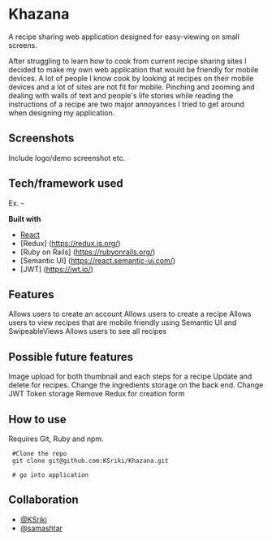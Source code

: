 # Khazana
A recipe sharing web application designed for easy-viewing on small screens. 

After struggling to learn how to cook from current recipe sharing sites I decided to make my own web application that would be friendly for mobile devices. A lot of people I know cook by looking at recipes on their mobile devices and a lot of sites are not fit for mobile. Pinching and zooming and dealing with walls of text and people's life stories while reading the instructions of a recipe are two major annoyances I tried to get around when designing my application. 

 
## Screenshots
Include logo/demo screenshot etc.

## Tech/framework used
Ex. -

<b>Built with</b>
- [React](https://reactjs.org/)
- [Redux] (https://redux.js.org/)
- [Ruby on Rails] (https://rubyonrails.org/)
- [Semantic UI] (https://react.semantic-ui.com/)
- [JWT] (https://jwt.io/)

## Features

Allows users to create an account
Allows users to create a recipe
Allows users to view recipes that are mobile friendly using Semantic UI and SwipeableViews
Allows users to see all recipes


## Possible future features

Image upload for both thumbnail and each steps for a recipe
Update and delete for recipes.
Change the ingredients storage on the back end.
Change JWT Token storage
Remove Redux for creation form


## How to use

Requires Git, Ruby and npm.

```
 #Clone the repo
 git clone git@github.com:KSriki/Khazana.git
 
 # go into application

```

## Collaboration
- [@KSriki](https://github.com/KSriki/)
- [@samashtar](https://github.com/samashtar/)
